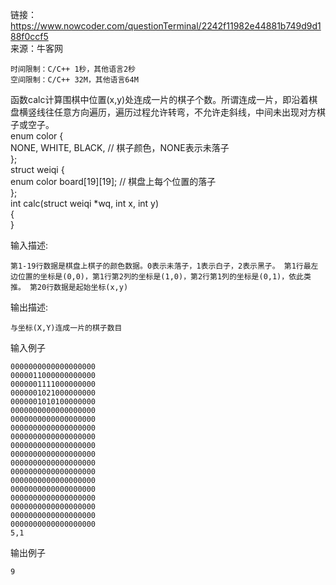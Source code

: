 链接：https://www.nowcoder.com/questionTerminal/2242f11982e44881b749d9d188f0ccf5<br>
来源：牛客网<br>

    时间限制：C/C++ 1秒，其他语言2秒
    空间限制：C/C++ 32M，其他语言64M
函数calc计算围棋中位置(x,y)处连成一片的棋子个数。所谓连成一片，即沿着棋盘横竖线往任意方向遍历，遍历过程允许转弯，不允许走斜线，中间未出现对方棋子或空子。<br>
enum color {<br>
  NONE, WHITE, BLACK,         // 棋子颜色，NONE表示未落子<br>
};<br>
struct weiqi {<br>
  enum color board[19][19];   // 棋盘上每个位置的落子<br>
};<br>
int calc(struct weiqi *wq, int x, int y)<br>
{<br>
}<br>

输入描述:<br>

    第1-19行数据是棋盘上棋子的颜色数据。0表示未落子，1表示白子，2表示黑子。 第1行最左边位置的坐标是(0,0)，第1行第2列的坐标是(1,0)，第2行第1列的坐标是(0,1)，依此类推。 第20行数据是起始坐标(x,y)
输出描述:<br>

    与坐标(X,Y)连成一片的棋子数目
输入例子<br>

    0000000000000000000
    0000011000000000000
    0000001111000000000
    0000001021000000000
    0000001010100000000
    0000000000000000000
    0000000000000000000
    0000000000000000000
    0000000000000000000
    0000000000000000000
    0000000000000000000
    0000000000000000000
    0000000000000000000
    0000000000000000000
    0000000000000000000
    0000000000000000000
    0000000000000000000
    0000000000000000000
    0000000000000000000
    5,1
输出例子<br>

    9

